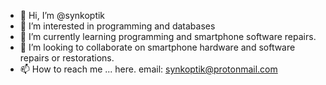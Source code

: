 - 👋 Hi, I’m @synkoptik
- 👀 I’m interested in programming and databases  
- 🌱 I’m currently learning programming and smartphone software repairs.
- 💞️ I’m looking to collaborate on smartphone hardware and software repairs or restorations.
- 📫 How to reach me ... here.  email: synkoptik@protonmail.com

<!---
synkoptik/synkoptik is a ✨ special ✨ repository because its `README.md` (this file) appears on your GitHub profile.
You can click the Preview link to take a look at your changes.
--->
